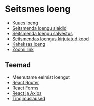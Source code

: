 # Seitsmes loeng

- [Kuues loeng](../Lesson-06/README.md)
- [Seitsmenda loengu slaidid](Slides.md)
- [Seitsmenda loengu salvestus]()
- [Seitsmendas loengus kirjutatud kood](https://github.com/HK-Mikrokraadid/Martti/tree/main/lessons/FE/07)
- [Kaheksas loeng](../Lesson-08/README.md)
- [Zoomi link](https://zoom.us/j/94501316239?pwd=MUE3VGpMcVZOTmU3ZHRQRkFsUFYwQT09)

## Teemad

- Meenutame eelmist loengut
- [React Router](../../../Subjects/Front-End-Frameworks/Topics/React-Routing/README.md)
- [React Forms](../../../Subjects/Front-End-Frameworks/Topics/React-Forms/README.md)
- [React ja Axios](../../../Subjects/Front-End-Frameworks/Topics/React-Axios/README.md)
- [Tingimuslaused](../../../Subjects/Front-End-Frameworks/Topics/React-Conditional-Rendering/README.md)
